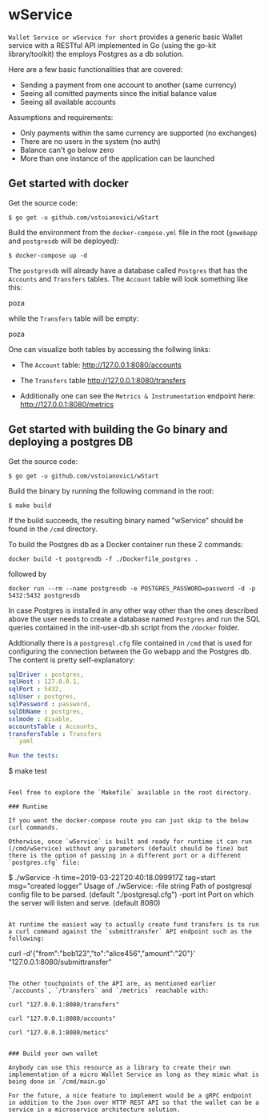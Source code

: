 # wService

`Wallet Service or wService for short` provides a generic basic Wallet service with a RESTful API implemented in Go (using the go-kit library/toolkit) the employs Postgres as a db solution.

Here are a few basic functionalities that are covered:

- Sending a payment from one account to another (same currency)
- Seeing all comitted payments since the initial balance value
- Seeing all available accounts

Assumptions and requirements:

- Only payments within the same currency are supported (no exchanges)
- There are no users in the system (no auth)
- Balance can't go below zero
- More than one instance of the application can be launched


## Get started with docker


Get the source code:

```
$ go get -u github.com/vstoianovici/wStart
```

Build the environment from the `docker-compose.yml` file in the root (`gowebapp` and `postgresdb` will be deployed):

```
$ docker-compose up -d

```
The `postgresdb` will already have a database called `Postgres` that has the `Accounts` and `Transfers` tables. The `Account` table will look something like this:

poza

while the `Transfers` table will be empty:

poza

One can visualize both tables by accessing the follwing links:

- The `Account` table: http://127.0.0.1:8080/accounts

- The `Transfers` table http://127.0.0.1:8080/transfers

- Additionally one can see the `Metrics & Instrumentation` endpoint here: http://127.0.0.1:8080/metrics


## Get started with building the Go binary and deploying a postgres DB

Get the source code:

```
$ go get -u github.com/vstoianovici/wStart
```

Build the binary by running the following command in the root:

```
$ make build

```

If the build succeeds, the resulting binary named "wService" should be found in the `/cmd` directory.

To build the Postgres db as a Docker container run these 2 commands:

```
docker build -t postgresdb -f ./Dockerfile_postgres .
```
followed by

```
docker run --rm --name postgresdb -e POSTGRES_PASSWORD=password -d -p 5432:5432 postgresdb
```
In case Postgres is installed in any other way other than the ones described above the user needs to create a database named `Postgres` and run the SQL queries contained in the init-user-db.sh script from the `/docker` folder.


Addtionally there is a `postgresql.cfg` file contained in `/cmd` that is used for configuring the connection between the Go webapp and the Postgres db. The content is pretty self-explanatory:

```yaml
sqlDriver : postgres,
sqlHost : 127.0.0.1,
sqlPort : 5432,
sqlUser : postgres,
sqlPassword : password,
sqlDbName : postgres,
sslmode : disable,
accountsTable : Accounts,
transfersTable : Transfers
```yaml

Run the tests:

```
$ make test
```

Feel free to explore the `Makefile` available in the root directory.

### Runtime

If you went the docker-compose route you can just skip to the below curl commands.

Otherwise, once `wService` is built and ready for runtime it can run (/cmd/wService) without any parameters (default should be fine) but there is the option of passing in a different port or a different `postgres.cfg` file:

```
$ ./wService -h
time=2019-03-22T20:40:18.099917Z tag=start msg="created logger"
Usage of ./wService:
  -file string
        Path of postgresql config file to be parsed. (default "./postgresql.cfg")
  -port int
        Port on which the server will listen and serve. (default 8080)
```

At runtime the easiest way to actually create fund transfers is to run a curl command against the `submittransfer` API endpoint such as the following:

```
curl  -d'{"from":"bob123","to":"alice456","amount":"20"}' "127.0.0.1:8080/submittransfer"
```

The other touchpoints of the API are, as mentioned earlier `/accounts`, `/transfers` and `/metrics` reachable with:

curl "127.0.0.1:8080/transfers"

curl "127.0.0.1:8080/accounts"

curl "127.0.0.1:8080/metics"


### Build your own wallet

Anybody can use this resource as a library to create their own implementation of a micro Wallet Service as long as they mimic what is being done in `/cmd/main.go`

For the future, a nice feature to implement would be a gRPC endpoint in addition to the Json over HTTP REST API so that the wallet can be a service in a microservice architecture solution.

